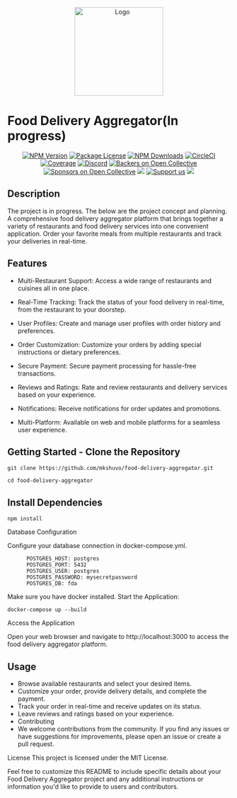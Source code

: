 <p align="center">
  <a href="https://github.com/mkshuvo/food-delivery-aggregator" target="blank"><img src="https://github.com/mkshuvo/food-delivery-aggregator/fda-noodles.png" width="200" alt="Logo" /></a>
</p>

[circleci-image]: https://img.shields.io/circleci/build/github/nestjs/nest/master?token=abc123def456
[circleci-url]: https://circleci.com/gh/nestjs/nest
# Food Delivery Aggregator(In progress)
<div style = content: align="center">
<a href="https://www.npmjs.com/~nestjscore" target="_blank"><img src="https://img.shields.io/npm/v/@nestjs/core.svg" alt="NPM Version" /></a>
<a href="https://www.npmjs.com/~nestjscore" target="_blank"><img src="https://img.shields.io/npm/l/@nestjs/core.svg" alt="Package License" /></a>
<a href="https://www.npmjs.com/~nestjscore" target="_blank"><img src="https://img.shields.io/npm/dm/@nestjs/common.svg" alt="NPM Downloads" /></a>
<a href="https://circleci.com/gh/nestjs/nest" target="_blank"><img src="https://img.shields.io/circleci/build/github/nestjs/nest/master" alt="CircleCI" /></a>
<a href="https://coveralls.io/github/nestjs/nest?branch=master" target="_blank"><img src="https://coveralls.io/repos/github/nestjs/nest/badge.svg?branch=master#9" alt="Coverage" /></a>
<a href="https://discord.gg/G7Qnnhy" target="_blank"><img src="https://img.shields.io/badge/discord-online-brightgreen.svg" alt="Discord"/></a>
<a href="https://opencollective.com/nest#backer" target="_blank"><img src="https://opencollective.com/nest/backers/badge.svg" alt="Backers on Open Collective" /></a>
<a href="https://opencollective.com/nest#sponsor" target="_blank"><img src="https://opencollective.com/nest/sponsors/badge.svg" alt="Sponsors on Open Collective" /></a>
  <a href="https://paypal.me/kamilmysliwiec" target="_blank"><img src="https://img.shields.io/badge/Donate-PayPal-ff3f59.svg"/></a>
    <a href="https://opencollective.com/nest#sponsor"  target="_blank"><img src="https://img.shields.io/badge/Support%20us-Open%20Collective-41B883.svg" alt="Support us"></a>
  <a href="https://twitter.com/nestframework" target="_blank"><img src="https://img.shields.io/twitter/follow/nestframework.svg?style=social&label=Follow"></a>

  <!--[![Backers on Open Collective](https://opencollective.com/nest/backers/badge.svg)](https://opencollective.com/nest#backer)
  [![Sponsors on Open Collective](https://opencollective.com/nest/sponsors/badge.svg)](https://opencollective.com/nest#sponsor)-->

</div>


## Description
The project is in progress. The below are the project concept and planning. A comprehensive food delivery aggregator platform that brings together a variety of restaurants and food delivery services into one convenient application. Order your favorite meals from multiple restaurants and track your deliveries in real-time.

## Features
- Multi-Restaurant Support: Access a wide range of restaurants and cuisines all in one place.

- Real-Time Tracking: Track the status of your food delivery in real-time, from the restaurant to your doorstep.

- User Profiles: Create and manage user profiles with order history and preferences.

- Order Customization: Customize your orders by adding special instructions or dietary preferences.

- Secure Payment: Secure payment processing for hassle-free transactions.

- Reviews and Ratings: Rate and review restaurants and delivery services based on your experience.

- Notifications: Receive notifications for order updates and promotions.

- Multi-Platform: Available on web and mobile platforms for a seamless user experience.

## Getting Started - Clone the Repository

```
git clone https://github.com/mkshuvo/food-delivery-aggregator.git

cd food-delivery-aggregator
```

## Install Dependencies
`npm install`

Database Configuration

Configure your database connection in docker-compose.yml.
```
      POSTGRES_HOST: postgres
      POSTGRES_PORT: 5432
      POSTGRES_USER: postgres
      POSTGRES_PASSWORD: mysecretpassword
      POSTGRES_DB: fda 
```

Make sure you have docker installed. Start the Application:

```
docker-compose up --build
```

Access the Application

Open your web browser and navigate to http://localhost:3000 to access the food delivery aggregator platform.

## Usage
- Browse available restaurants and select your desired items.
- Customize your order, provide delivery details, and complete the payment.
- Track your order in real-time and receive updates on its status.
- Leave reviews and ratings based on your experience.
- Contributing
- We welcome contributions from the community. If you find any issues or have suggestions for improvements, please open an issue or create a pull request.

License
This project is licensed under the MIT License.

Feel free to customize this README to include specific details about your Food Delivery Aggregator project and any additional instructions or information you'd like to provide to users and contributors.
